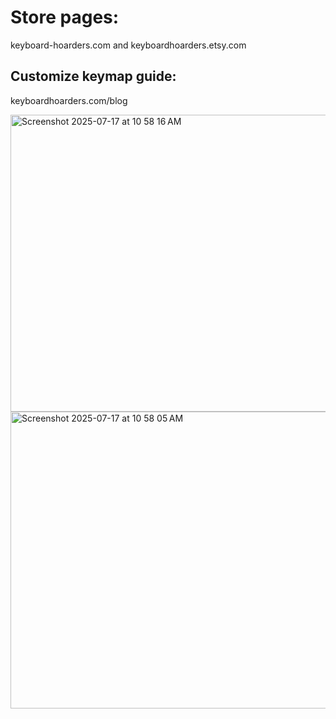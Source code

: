 # Store pages:
keyboard-hoarders.com and keyboardhoarders.etsy.com
## Customize keymap guide:
keyboardhoarders.com/blog

<img width="1185" height="475" alt="Screenshot 2025-07-17 at 10 58 16 AM" src="https://github.com/user-attachments/assets/b5682bae-13b2-4a84-973a-2d9a8225bd0c" />
<img width="1185" height="475" alt="Screenshot 2025-07-17 at 10 58 05 AM" src="https://github.com/user-attachments/assets/f8919fd5-8bb5-4414-ab26-6b4fe346e7ac" />

